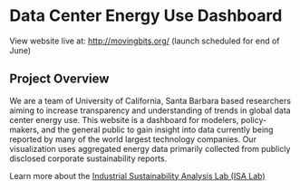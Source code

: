 # Data Center Energy Use Dashboard

View website live at: http://movingbits.org/ (launch scheduled for end of June)

## Project Overview

We are a team of University of California, Santa Barbara based researchers aiming to increase transparency and understanding of trends in global data center energy use. This website is a dashboard for modelers, policy-makers, and the general public to gain insight into data currently being reported by many of the world largest technology companies. Our visualization uses aggregated energy data primarily collected from publicly disclosed corporate sustainability reports.

Learn more about the [Industrial Sustainability Analysis Lab (ISA Lab)](https://bren.ucsb.edu/people/eric-masanet)
